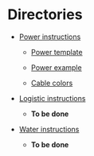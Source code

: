 # Directories
* [Power instructions](./power)
    * [Power template](./power/power-template.md)

    * [Power example](./power/power-example.md)

    * [Cable colors](./power/readme.md)

* [Logistic instructions](./logistics)

    * **To be done**

* [Water instructions](./water)

    * **To be done**
